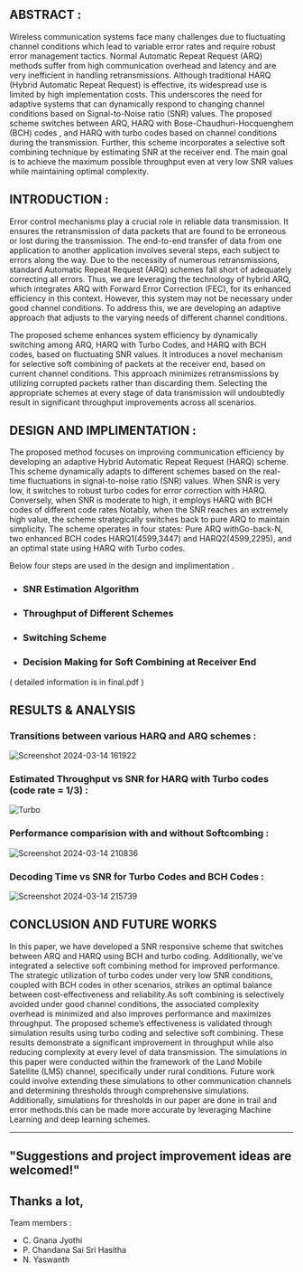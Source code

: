 
## ABSTRACT : 

Wireless communication systems face many challenges due to fluctuating channel conditions
which lead to variable error rates and require robust error management tactics. Normal Automatic Repeat Request (ARQ) methods suffer from high communication overhead and latency
and are very inefficient in handling retransmissions. Although traditional HARQ (Hybrid Automatic Repeat Request) is effective, its widespread use is limited by high implementation costs.
This underscores the need for adaptive systems that can dynamically respond to changing channel conditions based on Signal-to-Noise ratio (SNR) values. The proposed scheme switches
between ARQ, HARQ with Bose-Chaudhuri-Hocquenghem (BCH) codes , and HARQ with
turbo codes based on channel conditions during the transmission. Further, this scheme incorporates a selective soft combining technique by estimating SNR at the receiver end. The
main goal is to achieve the maximum possible throughput even at very low SNR values while
maintaining optimal complexity.



## INTRODUCTION :

Error control mechanisms play a crucial role in reliable data transmission. It ensures the retransmission of data
packets that are found to be erroneous or lost during the transmission. The end-to-end transfer of data from
one application to another application involves several steps, each subject to errors along the way. Due to
the necessity of numerous retransmissions, standard Automatic Repeat Request (ARQ) schemes fall short of
adequately correcting all errors. Thus, we are leveraging the technology of hybrid ARQ, which integrates ARQ
with Forward Error Correction (FEC), for its enhanced efficiency in this context. However, this system
may not be necessary under good channel conditions. To address this, we are developing an adaptive approach
that adjusts to the varying needs of different channel conditions.

The proposed scheme enhances system efficiency by dynamically switching among ARQ, HARQ with Turbo
Codes, and HARQ with BCH codes, based on fluctuating SNR values. It introduces a novel mechanism for
selective soft combining of packets at the receiver end, based on current channel conditions. This approach
minimizes retransmissions by utilizing corrupted packets rather than discarding them. Selecting the appropriate
schemes at every stage of data transmission will undoubtedly result in significant throughput improvements
across all scenarios.


## DESIGN AND IMPLIMENTATION :

The proposed method focuses on improving communication efficiency by developing an adaptive Hybrid Automatic Repeat Request (HARQ) scheme. This scheme dynamically adapts to different schemes based on the
real-time fluctuations in signal-to-noise ratio (SNR) values. When SNR is very low, it switches to robust turbo codes for error correction with HARQ. Conversely, when SNR is moderate to high, it employs HARQ with BCH codes of different code rates Notably, when the SNR reaches an extremely high value, the scheme strategically switches back to pure ARQ to maintain simplicity. The scheme operates in four states: Pure ARQ withGo-back-N, two enhanced BCH codes HARQ1(4599,3447)  and HARQ2(4599,2295), and an optimal state using HARQ with Turbo codes.

Below four steps are used in the design and implimentation . 

- ### SNR Estimation Algorithm
- ### Throughput of Different Schemes
- ### Switching Scheme
- ### Decision Making for Soft Combining at Receiver End

( detailed  information is in final.pdf ) 

## RESULTS & ANALYSIS

### Transitions between various HARQ and ARQ schemes : 
![Screenshot 2024-03-14 161922](https://github.com/Yaswanthyash1/SNR-Responsive-Communication-for-Enhanced-Efficiency/assets/147232443/dbcb996d-a0e6-47cf-8fbe-1dcf83da9a02)

###  Estimated Throughput vs SNR for HARQ with Turbo codes (code rate = 1/3) :

![Turbo](https://github.com/Yaswanthyash1/SNR-Responsive-Communication-for-Enhanced-Efficiency/assets/147232443/65bebe28-ff97-46fe-ad55-a1749b189b7b)

### Performance comparision with and without Softcombing :
![Screenshot 2024-03-14 210836](https://github.com/Yaswanthyash1/SNR-Responsive-Communication-for-Enhanced-Efficiency/assets/147232443/fd0caaeb-e60c-4002-a2c3-815f10764734)

### Decoding Time vs SNR for Turbo Codes and BCH Codes : 
![Screenshot 2024-03-14 215739](https://github.com/Yaswanthyash1/SNR-Responsive-Communication-for-Enhanced-Efficiency/assets/147232443/f8a23ba4-388c-455e-b08a-3171152059de)



## CONCLUSION AND FUTURE WORKS 
In this paper, we have developed a SNR responsive scheme that switches between ARQ and HARQ using BCH
and turbo coding. Additionally, we’ve integrated a selective soft combining method for improved performance.
The strategic utilization of turbo codes under very low SNR conditions, coupled with BCH codes in other
scenarios, strikes an optimal balance between cost-effectiveness and reliability.As soft combining is selectively
avoided under good channel conditions, the associated complexity overhead is minimized and also improves
performance and maximizes throughput. The proposed scheme’s effectiveness is validated through simulation
results using turbo coding and selective soft combining. These results demonstrate a significant improvement
in throughput while also reducing complexity at every level of data transmission.
The simulations in this paper were conducted within the framework of the Land Mobile Satellite (LMS)  channel, specifically under rural conditions. Future work could involve extending these simulations to
other communication channels and determining thresholds through comprehensive simulations. Additionally,
simulations for thresholds in our paper are done in trail and error methods.this can be made more accurate by
leveraging Machine Learning and deep learning schemes.


<hr>

## "Suggestions and project improvement ideas are welcomed!"

## <bold>Thanks a lot,</bold><br/>

 Team members : 

 - C. Gnana Jyothi
-  P. Chandana Sai Sri Hasitha
-  N. Yaswanth
   

